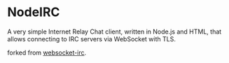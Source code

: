 # NodeIRC

A very simple Internet Relay Chat client, written in Node.js and HTML, that allows connecting to IRC servers via WebSocket with TLS.

forked from [websocket-irc](https://github.com/oelna/websocket-irc).
